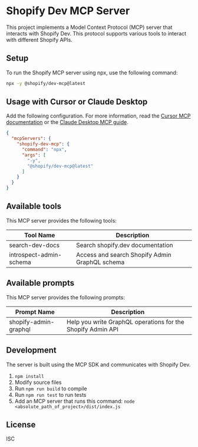 # Shopify Dev MCP Server

This project implements a Model Context Protocol (MCP) server that interacts with Shopify Dev. This protocol supports various tools to interact with different Shopify APIs.

## Setup

To run the Shopify MCP server using npx, use the following command:

```bash
npx -y @shopify/dev-mcp@latest
```

## Usage with Cursor or Claude Desktop

Add the following configuration. For more information, read the [Cursor MCP documentation](https://docs.cursor.com/context/model-context-protocol) or the [Claude Desktop MCP guide](https://modelcontextprotocol.io/quickstart/user).

```json
{
  "mcpServers": {
    "shopify-dev-mcp": {
      "command": "npx",
      "args": [
        "-y",
        "@shopify/dev-mcp@latest"
      ]
    }
  }
}
```

## Available tools

This MCP server provides the following tools:

| Tool Name | Description |
|-----------|-------------|
| search-dev-docs | Search shopify.dev documentation |
| introspect-admin-schema | Access and search Shopify Admin GraphQL schema|

## Available prompts

This MCP server provides the following prompts:

| Prompt Name | Description |
|-------------|-------------|
| shopify-admin-graphql | Help you write GraphQL operations for the Shopify Admin API |

## Development

The server is built using the MCP SDK and communicates with Shopify Dev.

1. `npm install`
1. Modify source files
1. Run `npm run build` to compile
1. Run `npm run test` to run tests
1. Add an MCP server that runs this command: `node <absolute_path_of_project>/dist/index.js`

## License

ISC
